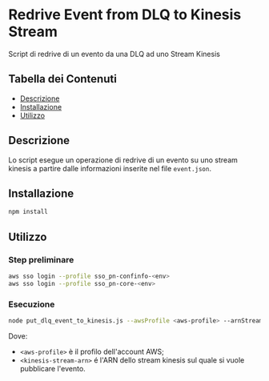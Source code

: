 # Redrive Event from DLQ to Kinesis Stream

Script di redrive di un evento da una DLQ ad uno Stream Kinesis

## Tabella dei Contenuti

- [Descrizione](#descrizione)
- [Installazione](#installazione)
- [Utilizzo](#utilizzo)

## Descrizione
Lo script esegue un operazione di redrive di un evento su uno stream kinesis a partire dalle informazioni inserite nel file `event.json`.

## Installazione

```bash
npm install
```

## Utilizzo
### Step preliminare

```bash
aws sso login --profile sso_pn-confinfo-<env>
aws sso login --profile sso_pn-core-<env>
```

### Esecuzione
```bash
node put_dlq_event_to_kinesis.js --awsProfile <aws-profile> --arnStream <kinesis-stream-arn>
```
Dove:
- `<aws-profile>` è il profilo dell'account AWS;
- `<kinesis-stream-arn>` é l'ARN dello stream kinesis sul quale si vuole pubblicare l'evento.

